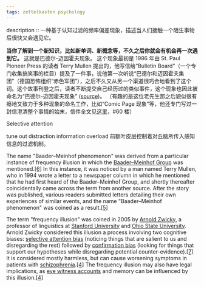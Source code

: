 ```yaml
---
tags: zettelkasten psychology
---
```


description :: 一种基于认知过滤的频率偏差现象，描述当人们接触一个陌生事物后很快又会遇见它。

**当你了解到一个新知识，比如新单词、新概念等，不久之后你就会有机会再一次遇到它。** 这就是巴德尔-迈因霍夫现象。 这个现象最初是 1986 年由 St. Paul Pioneer Press 的读者 Terry Mullen 提出的，他写信给“Bulletin Board”（一个专门收集搞笑事的栏目）提及了一件事，说他第一次听说“巴德尔和迈因霍夫集团”（德国恐怖组织“赤色军团”），之后不久又从另一个渠道很巧合地看到了这个词。这个故事刊登之后，读者不断提交自己经历过的类似事件，这个现象也因此被命名为“巴德尔-迈因霍夫现象” ([source](http://wikibin.org/articles/baader-meinhof-phenomenon.html))。 （有趣的是这位老先生那之后貌似很有瘾地又致力于多种现象的命名工作，比如“Comic Page 现象”等，他还专门写过一封信澄清整个事情的始末，信件全文见[这里](http://www.damninteresting.com/the-baader-meinhof-phenomenon)，#60 楼）

Selective attention

tune out distraction
information overload
前额叶皮层控制着对丘脑所传入感知信息的过滤机制。

The name "Baader–Meinhof phenomenon" was derived from a particular instance of frequency illusion in which the [Baader–Meinhof Group](https://en.wikipedia.org/wiki/Baader%E2%80%93Meinhof_Group "Baader–Meinhof Group") was mentioned.[[6]](https://en.wikipedia.org/wiki/Frequency_illusion#cite_note-6) In this instance, it was noticed by a man named Terry Mullen, who in 1994 wrote a letter to a newspaper column in which he mentioned that he had first heard of the Baader–Meinhof Group, and shortly thereafter coincidentally came across the term from another source. After the story was published, various readers submitted letters detailing their own experiences of similar events, and the name "Baader–Meinhof phenomenon" was coined as a result.[[5]](https://en.wikipedia.org/wiki/Frequency_illusion#cite_note-:1-5)

The term "frequency illusion" was coined in 2005 by [Arnold Zwicky](https://en.wikipedia.org/wiki/Arnold_Zwicky "Arnold Zwicky"), a professor of linguistics at [Stanford University](https://en.wikipedia.org/wiki/Stanford_University "Stanford University") and [Ohio State University](https://en.wikipedia.org/wiki/Ohio_State_University "Ohio State University"). Arnold Zwicky considered this illusion a process involving two cognitive biases: [selective attention bias](https://en.wikipedia.org/wiki/Selective_attention "Selective attention") (noticing things that are salient to us and disregarding the rest) followed by [confirmation bias](https://en.wikipedia.org/wiki/Confirmation_bias "Confirmation bias") (looking for things that support our hypotheses while disregarding potential counter-evidence).[[7]](https://en.wikipedia.org/wiki/Frequency_illusion#cite_note-7) It is considered mostly harmless, but can cause worsening symptoms in patients with [schizophrenia](https://en.wikipedia.org/wiki/Schizophrenia "Schizophrenia").[[4]](https://en.wikipedia.org/wiki/Frequency_illusion#cite_note-:0-4) The frequency illusion may also have legal implications, as [eye witness accounts](https://en.wikipedia.org/wiki/Eyewitness_testimony "Eyewitness testimony") and memory can be influenced by this illusion.[[4]](https://en.wikipedia.org/wiki/Frequency_illusion#cite_note-:0-4)